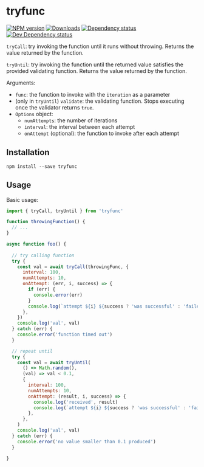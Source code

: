 # tryfunc

[![NPM version][npm-image]][npm-url] [![Downloads][downloads-image]][npm-url] [![Dependency status][david-dm-image]][david-dm-url] [![Dev Dependency status][david-dm-dev-image]][david-dm-dev-url]

`tryCall`: try invoking the function until it runs without throwing. Returns the value returned by the function.

`tryUntil`: try invoking the function until the returned value satisfies the provided validating function. Returns the value returned by the function.

Arguments:
* `func`: the function to invoke with the `iteration` as a parameter
* (only in `tryUntil`) `validate`: the validating function. Stops executing once the validator returns `true`.
* `Options` object:
  * `numAttempts`: the number of iterations
  * `interval`: the interval between each attempt
  * `onAttempt` (optional):  the function to invoke after each attempt

## Installation
```
npm install --save tryfunc
```

## Usage
Basic usage:
```javascript
import { tryCall, tryUntil } from 'tryfunc'

function throwingFunction() {
  // ...
}

async function foo() {
  
  // try calling function
  try {
    const val = await tryCall(throwingFunc, {
      interval: 100,
      numAttempts: 10,
      onAttempt: (err, i, success) => {
        if (err) {
          console.error(err)
        }
        console.log(`attempt ${i} ${success ? 'was successful' : 'failed'}`)
      },
    })
    console.log('val', val)
  } catch (err) {
    console.error('function timed out')
  }

  // repeat until
  try {
    const val = await tryUntil(
      () => Math.random(),
      (val) => val < 0.1,
      {
        interval: 100,
        numAttempts: 10,
        onAttempt: (result, i, success) => {
          console.log('received', result)
          console.log(`attempt ${i} ${success ? 'was successful' : 'failed'}`)
        },
      },
    )
    console.log('val', val)
  } catch (err) {
    console.error('no value smaller than 0.1 produced')
  }

}
```

[npm-url]: https://npmjs.org/package/tryfunc
[downloads-image]: http://img.shields.io/npm/dm/tryfunc.svg
[npm-image]: http://img.shields.io/npm/v/tryfunc.svg
[david-dm-url]:https://david-dm.org/inker/tryfunc
[david-dm-image]:https://david-dm.org/inker/tryfunc.svg
[david-dm-dev-url]:https://david-dm.org/inker/tryfunc#info=devDependencies
[david-dm-dev-image]:https://david-dm.org/inker/tryfunc/dev-status.svg
